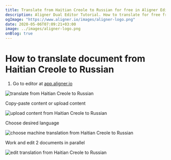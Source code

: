 ```yaml
---
title: Translate from Haitian Creole to Russian for free in Aligner Editor
description: Aligner Dual Editor Tutorial. How to translate for free from Haitian Creole to Russian. Aligner is multilingual document management platform. 
ogImage: "https://www.aligner.io/images/aligner-logo.png"
date: 2020-05-06T07:09:21+03:00
image: ../images/aligner-logo.png
onBlog: true
---
```


# How to translate document from Haitian Creole to Russian

1. Go to editor at [app.aligner.io](https://app.aligner.io "Aligner App web page")

![translate from Haitian Creole to Russian](../aligner-blank-editor.png "translate from Haitian Creole to Russian")

Copy-paste content or upload content

![upload content from Haitian Creole to Russian](../aligner-uploaded-document.png "upload content from Haitian Creole to Russian")

Choose desired language

![choose machine translation from Haitian Creole to Russian](../aligner-language-dropdown.png "choose machine translation from Haitian Creole to Russian")

Work and edit 2 documents in parallel

![edit translation from Haitian Creole to Russian](../aligner-double-sitded-editor.png "edit translation from Haitian Creole to Russian")

